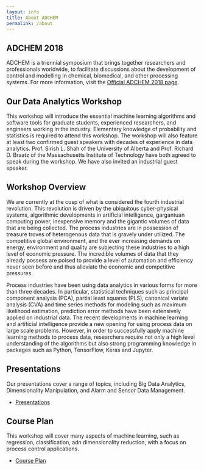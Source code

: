 ```yaml
---
layout: info
title: About ADCHEM
permalink: /about
---
```


## ADCHEM 2018
ADCHEM is a triennial symposium that brings together researchers and professionals worldwide, to facilitate discussions about the development of control and modelling in chemical, biomedical, and other processing systems. For more information, visit the <a href="http://www.adchem2018.org/">Official ADCHEM 2018 page</a>. 

## Our Data Analytics Workshop
This workshop will introduce the essential machine learning algorithms and software tools for graduate students, experienced researchers, and engineers working in the industry. Elementary knowledge of probability and statistics is required to attend this workshop. The workshop will also feature at least two confirmed guest speakers with decades of experience in data analytics. Prof. Sirish L. Shah of the University of Alberta and Prof. Richard D. Braatz of the Massachusetts Institute of Technology have both agreed to speak during the workshop. We have also invited an industrial guest speaker. 

## Workshop Overview
We are currently at the cusp of what is considered the fourth industrial revolution. This revolution is driven by the ubiquitous cyber-physical systems, algorithmic developments in artificial intelligence, gargantuan computing power, inexpensive memory and the gigantic volumes of data that are being collected. The process industries are in possession of treasure troves of heterogenous data that is gravely under utilized. The competitive global environment, and the ever increasing demands on energy, environment and quality are subjecting these industries to a high level of economic pressure. The incredible volumes of data that they already possess are poised to provide a level of automation and efficiency never seen before and thus alleviate the economic and competitive pressures.

Process industries have been using data analytics in various forms for more than three decades. In particular, statistical techniques such as principal component analysis (PCA), partial least squares (PLS), canonical variate analysis (CVA) and time series methods for modeling such as maximum likelihood estimation, prediction error methods have been extensively applied on industrial data. The recent developments in machine learning and artificial intelligence provide a new opening for using process data on large scale problems. However, in order to successfully apply machine learning methods to process data, researchers require not only a high level understanding of the algorithms but also strong programming knowledge in packages such as Python, TensorFlow, Keras and Jupyter.

## Presentations
Our presentations cover a range of topics, including Big Data Analytics, Dimensionality Manipulation, and Alarm and Sensor Data Management. 

<ul class="actions">
	<li><a href="/presentations/" class="button medium wide">Presentations</a></li>
</ul>

## Course Plan
This workshop will cover many aspects of machine learning, such as regression, classification, adn dimensionality reduction, with a focus on process control applications. 

<ul class="actions">
	<li><a href="/courseplan/" class="button medium wide">Course Plan</a></li>
</ul>

